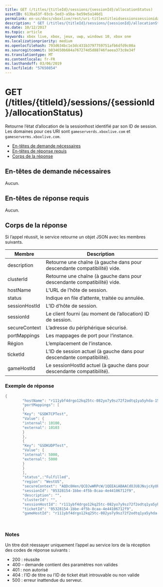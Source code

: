 ```yaml
---
title: GET (/titles/{titleId}/sessions/{sessionId}/allocationStatus)
assetID: 613ba53f-03cb-5ed3-a5ba-be59e5a146d1
permalink: en-us/docs/xboxlive/rest/uri-titlestitleidsessionssessionidallocationstatus-get.html
description: " GET (/titles/{titleId}/sessions/{sessionId}/allocationStatus)"
ms.date: 10/12/2017
ms.topic: article
keywords: xbox live, xbox, jeux, uwp, windows 10, xbox one
ms.localizationpriority: medium
ms.openlocfilehash: 793d634bc1e3dc431b3797759751afb6dfd9c00a
ms.sourcegitcommit: b034650b684a767274d5d88746faeea373c8e34f
ms.translationtype: MT
ms.contentlocale: fr-FR
ms.lasthandoff: 03/06/2019
ms.locfileid: "57650854"
---
```

# <a name="get-titlestitleidsessionssessionidallocationstatus"></a>GET (/titles/{titleId}/sessions/{sessionId}/allocationStatus)
Retourne l’état d’allocation de la sessionhost identifié par son ID de session. Les domaines pour ces URI sont `gameserverds.xboxlive.com` et `gameserverms.xboxlive.com`.
 
  * [En-têtes de demande nécessaires](#ID4E4)
  * [En-têtes de réponse requis](#ID4EEB)
  * [Corps de la réponse](#ID4ELB)
 
<a id="ID4E4"></a>

 
## <a name="required-request-headers"></a>En-têtes de demande nécessaires
 
Aucun.
  
<a id="ID4EEB"></a>

 
## <a name="required-response-headers"></a>En-têtes de réponse requis
 
Aucun.
  
<a id="ID4ELB"></a>

 
## <a name="response-body"></a>Corps de la réponse
 
Si l’appel réussit, le service retourne un objet JSON avec les membres suivants.
 
| Membre| Description| 
| --- | --- | 
| description| Retourne une chaîne (à gauche dans pour descendante compatibilité) vide.| 
| clusterId| Retourne une chaîne (à gauche dans pour descendante compatibilité) vide.| 
| hostName| L’URL de l’hôte de session.| 
| status| Indique en file d’attente, traitée ou annulée.| 
| sessionHostId| L’ID d’hôte de session.| 
| sessionId| Le client fourni (au moment de l’allocation) ID de session.| 
| secureContext| L’adresse du périphérique sécurisé.| 
| portMappings| Les mappages de port pour l’instance.| 
| Région| L’emplacement de l’instance.| 
| ticketId| L’ID de session actuel (à gauche dans pour descendante compatibilité).| 
| gameHostId| Le sessionHostId actuel (à gauche dans pour descendante compatibilité).| 
 
<a id="ID4EGD"></a>

 
### <a name="sample-response"></a>Exemple de réponse
 

```cpp
{
        "hostName": "r111ybf4drgo12kq25tc-082yo7y9sz72f2odtq1ya5yhda-155169995-ncus.cloudapp.net",
        "portMappings": [
        {
        "Key": "GSDKTCPTest",
        "Value": {
        "internal": 10100,
        "external": 10103
        }
        },
        {
        "Key": "GSDKUDPTest",
        "Value": {
        "internal": 5000,
        "external": 5000
        }
        }
        ],
        "status",:"Fulfilled",
        "region": "WestUS",
        "secureContext": "AQDc8Hen/QCDJwWRPcW/1QEEAiABAACdOJU8JNujcXyUPwUBCnue+g==",
        "sessionId": "05328154-1bbe-4f5b-8caa-4e44106712f9",
        "description": "",
        "clusterId": "",
        "sessionHostId": "r111ybf4drgo12kq25tc-082yo7y9sz72f2odtq1ya5yhda-155169995-ncus.GSDKAgent_IN_0.0",
        "ticketId": "05328154-1bbe-4f5b-8caa-4e44106712f9",
        "gameHostId": "r111ybf4drgo12kq25tc-082yo7y9sz72f2odtq1ya5yhda-155169995-ncus.GSDKAgent_IN_0.0"

      
```

  
<a id="remarks"></a>

 
### <a name="remarks"></a>Notes
 
Un titre doit réessayer uniquement l’appel au service lors de la réception des codes de réponse suivants :
 
   * 200 : réussite 
   * 400 – demande contient des paramètres non valides 
   * 401 : non autorisé 
   * 404 : l’ID de titre ou l’ID de ticket était introuvable ou non valide 
   * 500 : erreur inattendue du serveur. 
    